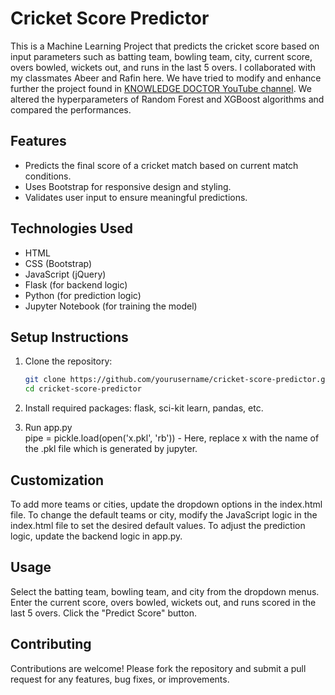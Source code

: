# Cricket Score Predictor

This is a Machine Learning Project that predicts the cricket score based on input parameters such as batting team, bowling team, city, current score, overs bowled, wickets out, and runs in the last 5 overs. I collaborated with my classmates Abeer and Rafin here. We have tried to modify and enhance further the project found in [KNOWLEDGE DOCTOR YouTube channel](https://youtu.be/2C_bUATI6EU?si=jkmffs_L9OgOfsuC). We altered the hyperparameters of Random Forest and XGBoost algorithms and compared the performances.

## Features

- Predicts the final score of a cricket match based on current match conditions.
- Uses Bootstrap for responsive design and styling.
- Validates user input to ensure meaningful predictions.

## Technologies Used

- HTML
- CSS (Bootstrap)
- JavaScript (jQuery)
- Flask (for backend logic)
- Python (for prediction logic)
- Jupyter Notebook (for training the model)

## Setup Instructions

1. Clone the repository:

   ```bash
   git clone https://github.com/yourusername/cricket-score-predictor.git
   cd cricket-score-predictor
   ```

2. Install required packages:
flask,
sci-kit learn,
pandas,
etc.

3. Run app.py <br>
pipe = pickle.load(open('x.pkl', 'rb')) - Here, replace x with the name of the .pkl file which is generated by jupyter. 


## Customization
To add more teams or cities, update the dropdown options in the index.html file.
To change the default teams or city, modify the JavaScript logic in the index.html file to set the desired default values.
To adjust the prediction logic, update the backend logic in app.py.


## Usage
Select the batting team, bowling team, and city from the dropdown menus.
Enter the current score, overs bowled, wickets out, and runs scored in the last 5 overs.
Click the "Predict Score" button.

## Contributing
Contributions are welcome! Please fork the repository and submit a pull request for any features, bug fixes, or improvements.
